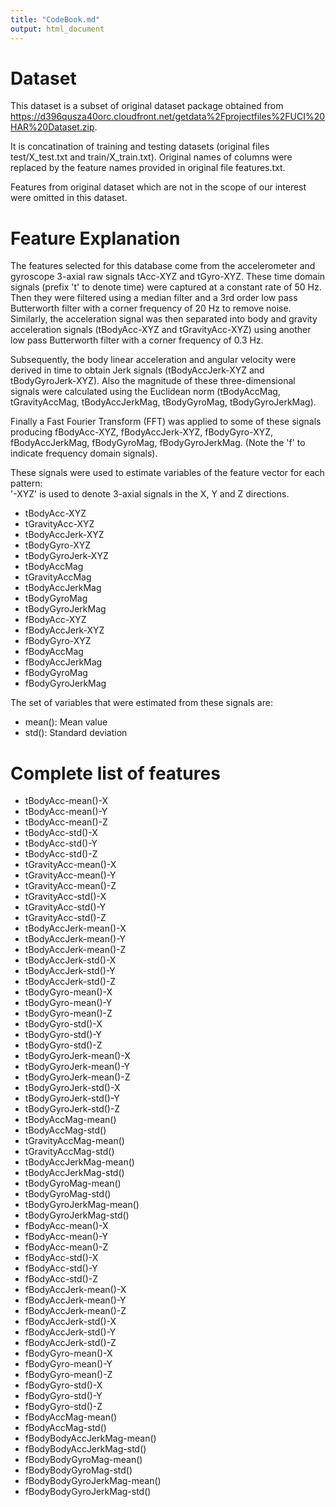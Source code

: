 ```yaml
---
title: "CodeBook.md"
output: html_document
---
```


Dataset
=======

This dataset is a subset of original dataset package obtained from https://d396qusza40orc.cloudfront.net/getdata%2Fprojectfiles%2FUCI%20HAR%20Dataset.zip. 

It is concatination of training and testing datasets (original files test/X_test.txt and train/X_train.txt). Original names of columns were replaced by the feature names provided in original file features.txt.

Features from original dataset which are not in the scope of our interest were omitted in this dataset.

Feature Explanation 
===================

The features selected for this database come from the accelerometer and gyroscope 3-axial raw signals tAcc-XYZ and tGyro-XYZ. These time domain signals (prefix 't' to denote time) were captured at a constant rate of 50 Hz. Then they were filtered using a median filter and a 3rd order low pass Butterworth filter with a corner frequency of 20 Hz to remove noise. Similarly, the acceleration signal was then separated into body and gravity acceleration signals (tBodyAcc-XYZ and tGravityAcc-XYZ) using another low pass Butterworth filter with a corner frequency of 0.3 Hz. 

Subsequently, the body linear acceleration and angular velocity were derived in time to obtain Jerk signals (tBodyAccJerk-XYZ and tBodyGyroJerk-XYZ). Also the magnitude of these three-dimensional signals were calculated using the Euclidean norm (tBodyAccMag, tGravityAccMag, tBodyAccJerkMag, tBodyGyroMag, tBodyGyroJerkMag). 

Finally a Fast Fourier Transform (FFT) was applied to some of these signals producing fBodyAcc-XYZ, fBodyAccJerk-XYZ, fBodyGyro-XYZ, fBodyAccJerkMag, fBodyGyroMag, fBodyGyroJerkMag. (Note the 'f' to indicate frequency domain signals). 

These signals were used to estimate variables of the feature vector for each pattern:  
'-XYZ' is used to denote 3-axial signals in the X, Y and Z directions.

- tBodyAcc-XYZ
- tGravityAcc-XYZ
- tBodyAccJerk-XYZ
- tBodyGyro-XYZ
- tBodyGyroJerk-XYZ
- tBodyAccMag
- tGravityAccMag
- tBodyAccJerkMag
- tBodyGyroMag
- tBodyGyroJerkMag
- fBodyAcc-XYZ
- fBodyAccJerk-XYZ
- fBodyGyro-XYZ
- fBodyAccMag
- fBodyAccJerkMag
- fBodyGyroMag
- fBodyGyroJerkMag

The set of variables that were estimated from these signals are: 

- mean(): Mean value
- std(): Standard deviation

Complete list of features 
=========================

- tBodyAcc-mean()-X
- tBodyAcc-mean()-Y
- tBodyAcc-mean()-Z           
- tBodyAcc-std()-X
- tBodyAcc-std()-Y            
- tBodyAcc-std()-Z            
- tGravityAcc-mean()-X        
- tGravityAcc-mean()-Y
- tGravityAcc-mean()-Z        
- tGravityAcc-std()-X         
- tGravityAcc-std()-Y         
- tGravityAcc-std()-Z
- tBodyAccJerk-mean()-X       
- tBodyAccJerk-mean()-Y       
- tBodyAccJerk-mean()-Z       
- tBodyAccJerk-std()-X       
- tBodyAccJerk-std()-Y        
- tBodyAccJerk-std()-Z        
- tBodyGyro-mean()-X          
- tBodyGyro-mean()-Y         
- tBodyGyro-mean()-Z          
- tBodyGyro-std()-X           
- tBodyGyro-std()-Y           
- tBodyGyro-std()-Z          
- tBodyGyroJerk-mean()-X      
- tBodyGyroJerk-mean()-Y      
- tBodyGyroJerk-mean()-Z      
- tBodyGyroJerk-std()-X      
- tBodyGyroJerk-std()-Y       
- tBodyGyroJerk-std()-Z       
- tBodyAccMag-mean()          
- tBodyAccMag-std()          
- tGravityAccMag-mean()       
- tGravityAccMag-std()        
- tBodyAccJerkMag-mean()      
- tBodyAccJerkMag-std()      
- tBodyGyroMag-mean()         
- tBodyGyroMag-std()          
- tBodyGyroJerkMag-mean()
- tBodyGyroJerkMag-std()     
- fBodyAcc-mean()-X           
- fBodyAcc-mean()-Y           
- fBodyAcc-mean()-Z           
- fBodyAcc-std()-X           
- fBodyAcc-std()-Y            
- fBodyAcc-std()-Z            
- fBodyAccJerk-mean()-X       
- fBodyAccJerk-mean()-Y      
- fBodyAccJerk-mean()-Z       
- fBodyAccJerk-std()-X        
- fBodyAccJerk-std()-Y        
- fBodyAccJerk-std()-Z       
- fBodyGyro-mean()-X          
- fBodyGyro-mean()-Y          
- fBodyGyro-mean()-Z          
- fBodyGyro-std()-X        
- fBodyGyro-std()-Y           
- fBodyGyro-std()-Z           
- fBodyAccMag-mean()          
- fBodyAccMag-std()          
- fBodyBodyAccJerkMag-mean()  
- fBodyBodyAccJerkMag-std()   
- fBodyBodyGyroMag-mean()     
- fBodyBodyGyroMag-std()     
- fBodyBodyGyroJerkMag-mean() 
- fBodyBodyGyroJerkMag-std()



